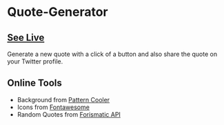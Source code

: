 # Quote-Generator 
## [See Live](https://juanitafadul.github.io/quote-generator/)

Generate a new quote with a click of a button and also share the quote on your Twitter profile.
 
## Online Tools 
+ Background from [Pattern Cooler](http://www.heropatterns.com)
+ Icons from [Fontawesome](https://fontawesome.com/)
+ Random Quotes from [Forismatic API](https://api.forismatic.com/api/1.0/?method=getQuote&lang=en&format=json)

